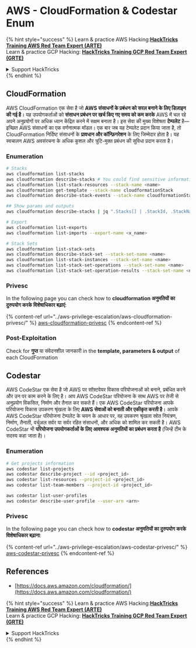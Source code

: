 # AWS - CloudFormation & Codestar Enum

{% hint style="success" %}
Learn & practice AWS Hacking:<img src="../../../.gitbook/assets/image (1) (1) (1).png" alt="" data-size="line">[**HackTricks Training AWS Red Team Expert (ARTE)**](https://training.hacktricks.xyz/courses/arte)<img src="../../../.gitbook/assets/image (1) (1) (1).png" alt="" data-size="line">\
Learn & practice GCP Hacking: <img src="../../../.gitbook/assets/image (2).png" alt="" data-size="line">[**HackTricks Training GCP Red Team Expert (GRTE)**<img src="../../../.gitbook/assets/image (2).png" alt="" data-size="line">](https://training.hacktricks.xyz/courses/grte)

<details>

<summary>Support HackTricks</summary>

* Check the [**subscription plans**](https://github.com/sponsors/carlospolop)!
* **Join the** 💬 [**Discord group**](https://discord.gg/hRep4RUj7f) or the [**telegram group**](https://t.me/peass) or **follow** us on **Twitter** 🐦 [**@hacktricks\_live**](https://twitter.com/hacktricks_live)**.**
* **Share hacking tricks by submitting PRs to the** [**HackTricks**](https://github.com/carlospolop/hacktricks) and [**HackTricks Cloud**](https://github.com/carlospolop/hacktricks-cloud) github repos.

</details>
{% endhint %}

## CloudFormation

AWS CloudFormation एक सेवा है जो **AWS संसाधनों के प्रबंधन को सरल बनाने के लिए डिज़ाइन की गई है**। यह उपयोगकर्ताओं को **संसाधन प्रबंधन पर खर्च किए गए समय को कम करके** AWS में चल रहे अपने अनुप्रयोगों पर अधिक ध्यान केंद्रित करने में सक्षम बनाता है। इस सेवा की मुख्य विशेषता **टेम्पलेट** है—इच्छित AWS संसाधनों का एक वर्णनात्मक मॉडल। एक बार जब यह टेम्पलेट प्रदान किया जाता है, तो CloudFormation निर्दिष्ट संसाधनों के **प्रावधान और कॉन्फ़िगरेशन** के लिए जिम्मेदार होता है। यह स्वचालन AWS अवसंरचना के अधिक कुशल और त्रुटि-मुक्त प्रबंधन की सुविधा प्रदान करता है।

### Enumeration
```bash
# Stacks
aws cloudformation list-stacks
aws cloudformation describe-stacks # You could find sensitive information here
aws cloudformation list-stack-resources --stack-name <name>
aws cloudformation get-template --stack-name cloudformationStack
aws cloudformation describe-stack-events --stack-name cloudformationStack

## Show params and outputs
aws cloudformation describe-stacks | jq ".Stacks[] | .StackId, .StackName, .Parameters, .Outputs"

# Export
aws cloudformation list-exports
aws cloudformation list-imports --export-name <x_name>

# Stack Sets
aws cloudformation list-stack-sets
aws cloudformation describe-stack-set --stack-set-name <name>
aws cloudformation list-stack-instances --stack-set-name <name>
aws cloudformation list-stack-set-operations --stack-set-name <name>
aws cloudformation list-stack-set-operation-results --stack-set-name <name> --operation-id <id>
```
### Privesc

In the following page you can check how to **cloudformation अनुमतियों का दुरुपयोग करके विशेषाधिकार बढ़ाएं**:

{% content-ref url="../aws-privilege-escalation/aws-cloudformation-privesc/" %}
[aws-cloudformation-privesc](../aws-privilege-escalation/aws-cloudformation-privesc/)
{% endcontent-ref %}

### Post-Exploitation

Check for **गुप्त** या संवेदनशील जानकारी in the **template, parameters & output** of each CloudFormation

## Codestar

AWS CodeStar एक सेवा है जो AWS पर सॉफ़्टवेयर विकास परियोजनाओं को बनाने, प्रबंधित करने और उन पर काम करने के लिए है। आप AWS CodeStar परियोजना के साथ AWS पर तेजी से अनुप्रयोग विकसित, निर्माण और तैनात कर सकते हैं। एक AWS CodeStar परियोजना आपके परियोजना विकास उपकरण श्रृंखला के लिए **AWS सेवाओं को बनाती और एकीकृत करती है**। आपके AWS CodeStar परियोजना टेम्पलेट के चयन के आधार पर, वह उपकरण श्रृंखला स्रोत नियंत्रण, निर्माण, तैनाती, वर्चुअल सर्वर या सर्वर रहित संसाधनों, और अधिक को शामिल कर सकती है। AWS CodeStar भी **परियोजना उपयोगकर्ताओं के लिए आवश्यक अनुमतियों का प्रबंधन करता है** (जिन्हें टीम के सदस्य कहा जाता है)।

### Enumeration
```bash
# Get projects information
aws codestar list-projects
aws codestar describe-project --id <project_id>
aws codestar list-resources --project-id <project_id>
aws codestar list-team-members --project-id <project_id>

aws codestar list-user-profiles
aws codestar describe-user-profile --user-arn <arn>
```
### Privesc

In the following page you can check how to **codestar अनुमतियों का दुरुपयोग करके विशेषाधिकार बढ़ाना**:

{% content-ref url="../aws-privilege-escalation/aws-codestar-privesc/" %}
[aws-codestar-privesc](../aws-privilege-escalation/aws-codestar-privesc/)
{% endcontent-ref %}

## References

* [https://docs.aws.amazon.com/cloudformation/](https://docs.aws.amazon.com/cloudformation/)

{% hint style="success" %}
Learn & practice AWS Hacking:<img src="../../../.gitbook/assets/image (1) (1) (1).png" alt="" data-size="line">[**HackTricks Training AWS Red Team Expert (ARTE)**](https://training.hacktricks.xyz/courses/arte)<img src="../../../.gitbook/assets/image (1) (1) (1).png" alt="" data-size="line">\
Learn & practice GCP Hacking: <img src="../../../.gitbook/assets/image (2).png" alt="" data-size="line">[**HackTricks Training GCP Red Team Expert (GRTE)**<img src="../../../.gitbook/assets/image (2).png" alt="" data-size="line">](https://training.hacktricks.xyz/courses/grte)

<details>

<summary>Support HackTricks</summary>

* Check the [**subscription plans**](https://github.com/sponsors/carlospolop)!
* **Join the** 💬 [**Discord group**](https://discord.gg/hRep4RUj7f) or the [**telegram group**](https://t.me/peass) or **follow** us on **Twitter** 🐦 [**@hacktricks\_live**](https://twitter.com/hacktricks_live)**.**
* **Share hacking tricks by submitting PRs to the** [**HackTricks**](https://github.com/carlospolop/hacktricks) and [**HackTricks Cloud**](https://github.com/carlospolop/hacktricks-cloud) github repos.

</details>
{% endhint %}
